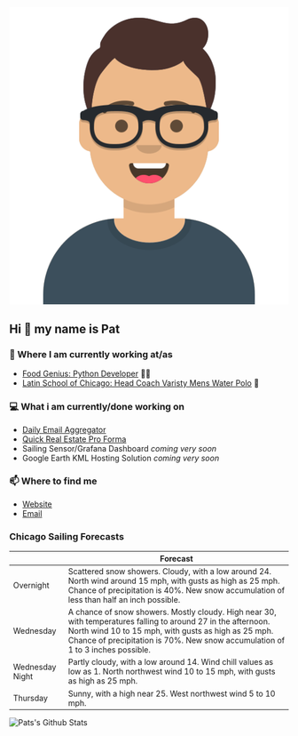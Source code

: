 [![Social banner for p-j-falconer](https://raw.githubusercontent.com/P-J-FALCONER/P-J-FALCONER/master/assets/avataaars.svg)](https://patfalconer.com/)
## Hi :wave: my name is Pat

### 💼 Where I am currently working at/as
- [Food Genius: Python Developer](https://getfoodgenius.com/) 🍔🐍
- [Latin School of Chicago: Head Coach Varisty Mens Water Polo](https://www.latinschool.org/) 🤽


### 💻 What i am currently/done working on
 - [Daily Email Aggregator](https://github.com/P-J-FALCONER/dott_daily_mail)
 - [Quick Real Estate Pro Forma](https://github.com/P-J-FALCONER/henry)
 - Sailing Sensor/Grafana Dashboard *coming very soon*
 - Google Earth KML Hosting Solution *coming very soon*

### 📫 Where to find me
 - [Website](https://patfalconer.com/)
 - [Email](mailto:patrick.j.falconer@gmail.com)


### Chicago Sailing Forecasts
|   | Forecast  |
|---|---|
| Overnight | Scattered snow showers. Cloudy, with a low around 24. North wind around 15 mph, with gusts as high as 25 mph. Chance of precipitation is 40%. New snow accumulation of less than half an inch possible. |
| Wednesday | A chance of snow showers. Mostly cloudy. High near 30, with temperatures falling to around 27 in the afternoon. North wind 10 to 15 mph, with gusts as high as 25 mph. Chance of precipitation is 70%. New snow accumulation of 1 to 3 inches possible. |
| Wednesday Night | Partly cloudy, with a low around 14. Wind chill values as low as 1. North northwest wind 10 to 15 mph, with gusts as high as 25 mph. |
| Thursday | Sunny, with a high near 25. West northwest wind 5 to 10 mph. |

![Pats's Github Stats](https://github-readme-stats.vercel.app/api?username=p-j-falconer&show_icons=true&theme=radical)
